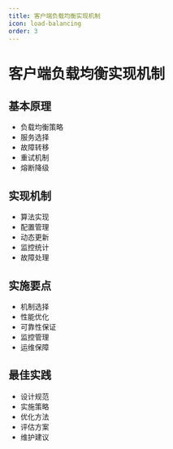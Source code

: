 ```yaml
---
title: 客户端负载均衡实现机制
icon: load-balancing
order: 3
---
```


# 客户端负载均衡实现机制

## 基本原理
- 负载均衡策略
- 服务选择
- 故障转移
- 重试机制
- 熔断降级

## 实现机制
- 算法实现
- 配置管理
- 动态更新
- 监控统计
- 故障处理

## 实施要点
- 机制选择
- 性能优化
- 可靠性保证
- 监控管理
- 运维保障

## 最佳实践
- 设计规范
- 实施策略
- 优化方法
- 评估方案
- 维护建议
